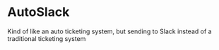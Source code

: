 # AutoSlack
Kind of like an auto ticketing system, but sending to Slack instead of a traditional ticketing system
